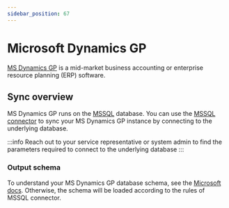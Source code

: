 ```yaml
---
sidebar_position: 67
---
```


# Microsoft Dynamics GP

[MS Dynamics GP](https://dynamics.microsoft.com/en-us/gp/) is a mid-market business accounting or enterprise resource planning \(ERP\) software.

## Sync overview

MS Dynamics GP runs on the [MSSQL](https://docs.microsoft.com/en-us/dynamics-gp/installation/installing-on-first-computer) database. You can use the [MSSQL connector](mssql.md) to sync your MS Dynamics GP instance by connecting to the underlying database.

:::info
Reach out to your service representative or system admin to find the parameters required to connect to the underlying database
:::

### Output schema

To understand your MS Dynamics GP database schema, see the [Microsoft docs](https://docs.microsoft.com/en-us/dynamicsax-2012/developer/tables-overview). Otherwise, the schema will be loaded according to the rules of MSSQL connector.


